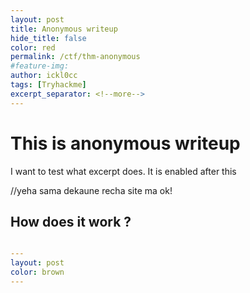 ```yaml
---
layout: post
title: Anonymous writeup
hide_title: false
color: red
permalink: /ctf/thm-anonymous
#feature-img: 
author: ickl0cc
tags: [Tryhackme]
excerpt_separator: <!--more-->
---
```


<h1> This is anonymous writeup </h1>

I want to test what excerpt does. It is enabled after this
<!--more--> //yeha sama dekaune recha site ma ok!

## How does it work ?

```yml

---
layout: post
color: brown
---
```


